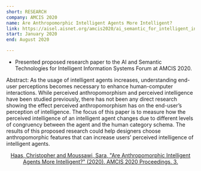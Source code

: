 ```yaml
---
short: RESEARCH
company: AMCIS 2020
name: Are Anthropomorphic Intelligent Agents More Intelligent?
link: https://aisel.aisnet.org/amcis2020/ai_semantic_for_intelligent_info_systems/ai_semantic_for_intelligent_info_systems/3/
start: January 2020
end: August 2020

---
```


- Presented proposed research paper to the AI and Semantic Technologies for Intelligent Information Systems Forum at AMCIS 2020.


Abstract: As the usage of intelligent agents increases, understanding end-user perceptions becomes necessary to enhance human-computer interactions. While perceived anthropomorphism and perceived intelligence have been studied previously, there has not been any direct research showing the effect perceived anthropomorphism has on the end-user’s perception of intelligence. The focus of this paper is to measure how the perceived intelligence of an intelligent agent changes due to different levels of congruency between the agent and the human category schema. The results of this proposed research could help designers choose anthropomorphic features that can increase users’ perceived intelligence of intelligent agents.


<center>
<a href="https://aisel.aisnet.org/amcis2020/ai_semantic_for_intelligent_info_systems/ai_semantic_for_intelligent_info_systems/3/" target="_blank" class="text-center">Haas, Christopher and Moussawi, Sara, "Are Anthropomorphic Intelligent Agents More Intelligent?" (2020). AMCIS 2020 Proceedings. 3.</a>
</center>